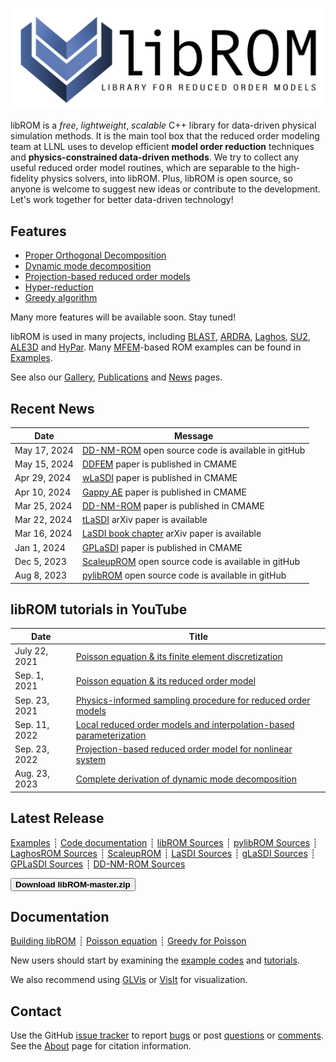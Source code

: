 <div class="col-md-6" markdown="1">

[![libROM logo](img/logo-libROM2.png)](gallery.md)

libROM is a _free_, _lightweight_, _scalable_ C++ library for data-driven
physical simulation methods.  It is the main tool box that the reduced order
modeling team at LLNL uses to develop efficient **model order reduction**
techniques and **physics-constrained data-driven methods**. We try to collect
any useful reduced order model routines, which are separable to the
high-fidelity physics solvers, into libROM. Plus, libROM is open source, so
anyone is welcome to suggest new ideas or contribute to the development. Let's
work together for better data-driven technology!

## Features

* [Proper Orthogonal Decomposition](features.md#proper-orthogonal-decomposition)
* [Dynamic mode decomposition](features.md#dynamic-mode-decomposition)
* [Projection-based reduced order models](features.md#projection-based-reduced-order-model)
* [Hyper-reduction](features.md#hyper-reduction)
* [Greedy algorithm](features.md#greedy-sampling-algorithm)

Many more features will be available soon. Stay tuned!

libROM is used in many projects, including
[BLAST](http://www.llnl.gov/casc/blast),
[ARDRA](https://computing.llnl.gov/projects/ardra-scaling-up-sweep-transport-algorithms),
[Laghos](https://github.com/CEED/Laghos/tree/rom), 
[SU2](https://su2code.github.io/),
[ALE3D](https://wci.llnl.gov/simulation/computer-codes/ale3d)
and [HyPar](http://hypar.github.io/a00126.html). Many [MFEM](https://mfem.org)-based ROM
examples can be found in [Examples](examples.md).

See also our [Gallery](gallery.md), [Publications](publications.md) and
[News](news.md) pages.

</div><div class="col-md-6 news-table" markdown="1">


## Recent News

Date         | Message
------------ | -----------------------------------------------------------------
May 17, 2024 | [DD-NM-ROM](https://github.com/LLNL/DD-NM-ROM) open source code is available in gitHub
May 15, 2024 | [DDFEM](https://doi.org/10.1016/j.cma.2024.117041) paper is published in CMAME
Apr 29, 2024 | [wLaSDI](https://doi.org/10.1016/j.cma.2024.116998) paper is published in CMAME
Apr 10, 2024 | [Gappy AE](https://doi.org/10.1016/j.cma.2024.116978) paper is published in CMAME
Mar 25, 2024 | [DD-NM-ROM](https://doi.org/10.1016/j.cma.2024.116943) paper is published in CMAME
Mar 22, 2024 | [tLaSDI](https://arxiv.org/pdf/2403.05848) arXiv paper is available 
Mar 16, 2024 | [LaSDI book chapter](https://arxiv.org/pdf/2403.10748) arXiv paper is available
Jan 1, 2024 | [GPLaSDI](https://doi.org/10.1016/j.cma.2023.116535) paper is published in CMAME
Dec 5, 2023 | [ScaleupROM](https://github.com/LLNL/scaleupROM) open source code is available in gitHub 
Aug 8, 2023 | [pylibROM](https://github.com/LLNL/pylibROM) open source code is available in gitHub

## libROM tutorials in YouTube
Date         | Title
------------ | -----------------------------------------------------------------
July 22, 2021| [Poisson equation & its finite element discretization](https://youtu.be/YaZPtlbGay4)
Sep. 1, 2021| [Poisson equation & its reduced order model](https://youtu.be/YlFrBP31riA)
Sep. 23, 2021| [Physics-informed sampling procedure for reduced order models](https://youtu.be/A5JlIXRHxrI)
Sep. 11, 2022| [Local reduced order models and interpolation-based parameterization](https://youtu.be/KLyWZQRZ4hU)
Sep. 23, 2022| [Projection-based reduced order model for nonlinear system](https://youtu.be/EfoeOltd9Fo)
Aug. 23, 2023| [Complete derivation of dynamic mode decomposition](https://youtu.be/YmxFkQAHSLM?si=03kdOe99j00IdUuM)

## Latest Release

[Examples](examples.md)
┊ [Code documentation](https://librom.readthedocs.io/en/latest/index.html)
┊ [libROM Sources](https://github.com/LLNL/libROM)
┊ [pylibROM Sources](https://github.com/LLNL/pylibROM)
┊ [LaghosROM Sources](https://github.com/CEED/Laghos/tree/rom/rom)
┊ [ScaleupROM](https://github.com/LLNL/scaleupROM)
┊ [LaSDI Sources](https://github.com/LLNL/LaSDI)
┊ [gLaSDI Sources](https://github.com/LLNL/gLaSDI)
┊ [GPLaSDI Sources](https://github.com/LLNL/GPLaSDI)
┊ [DD-NM-ROM Sources](https://github.com/LLNL/DD-NM-ROM)

[<button type="button" class="btn btn-success">
**Download libROM-master.zip**
</button>](https://github.com/LLNL/libROM/archive/refs/heads/master.zip)

<!---
[Older releases](download.md) ┊ [Python wrapper](https://github.com/mfem/PylibROM)
-->

## Documentation

[Building libROM](building.md)
┊ [Poisson equation](poisson.md)
┊ [Greedy for Poisson](poisson_greedy.md)

New users should start by examining the [example codes](examples.md) and
[tutorials](poisson.md).

We also recommend using [GLVis](http://glvis.org) or
[VisIt](https://visit-dav.github.io/visit-website/) for visualization.


## Contact

Use the GitHub [issue tracker](https://github.com/LLNL/libROM/issues)
to report [bugs](https://github.com/LLNL/libROM/issues/new?labels=bug)
or post [questions](https://github.com/LLNL/libROM/issues/new?labels=question)
or [comments](https://github.com/LLNL/libROM/issues/new?labels=comments).
See the [About](about.md) page for citation information.


</div>

<div class="col-md-12"></div>
